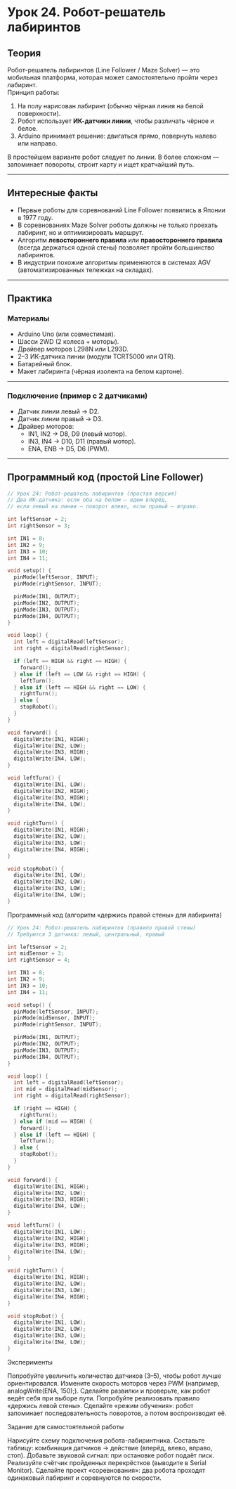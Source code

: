# Урок 24. Робот-решатель лабиринтов

## Теория  

Робот-решатель лабиринтов (Line Follower / Maze Solver) — это мобильная платформа, которая может самостоятельно пройти через лабиринт.  
Принцип работы:  
1. На полу нарисован лабиринт (обычно чёрная линия на белой поверхности).  
2. Робот использует **ИК-датчики линии**, чтобы различать чёрное и белое.  
3. Arduino принимает решение: двигаться прямо, повернуть налево или направо.  

В простейшем варианте робот следует по линии. В более сложном — запоминает повороты, строит карту и ищет кратчайший путь.  

---

## Интересные факты  

- Первые роботы для соревнований Line Follower появились в Японии в 1977 году.  
- В соревнованиях Maze Solver роботы должны не только проехать лабиринт, но и оптимизировать маршрут.  
- Алгоритм **левостороннего правила** или **правостороннего правила** (всегда держаться одной стены) позволяет пройти большинство лабиринтов.  
- В индустрии похожие алгоритмы применяются в системах AGV (автоматизированных тележках на складах).  

---

## Практика  

### Материалы  

- Arduino Uno (или совместимая).  
- Шасси 2WD (2 колеса + моторы).  
- Драйвер моторов L298N или L293D.  
- 2–3 ИК-датчика линии (модули TCRT5000 или QTR).  
- Батарейный блок.  
- Макет лабиринта (чёрная изолента на белом картоне).  

---

### Подключение (пример с 2 датчиками)  

- Датчик линии левый → D2.  
- Датчик линии правый → D3.  
- Драйвер моторов:  
  - IN1, IN2 → D8, D9 (левый мотор).  
  - IN3, IN4 → D10, D11 (правый мотор).  
  - ENA, ENB → D5, D6 (PWM).  

---

## Программный код (простой Line Follower)

```cpp
// Урок 24: Робот-решатель лабиринтов (простая версия)
// Два ИК-датчика: если оба на белом — едем вперёд,
// если левый на линии — поворот влево, если правый — вправо.

int leftSensor = 2;
int rightSensor = 3;

int IN1 = 8;
int IN2 = 9;
int IN3 = 10;
int IN4 = 11;

void setup() {
  pinMode(leftSensor, INPUT);
  pinMode(rightSensor, INPUT);

  pinMode(IN1, OUTPUT);
  pinMode(IN2, OUTPUT);
  pinMode(IN3, OUTPUT);
  pinMode(IN4, OUTPUT);
}

void loop() {
  int left = digitalRead(leftSensor);
  int right = digitalRead(rightSensor);

  if (left == HIGH && right == HIGH) {
    forward();
  } else if (left == LOW && right == HIGH) {
    leftTurn();
  } else if (left == HIGH && right == LOW) {
    rightTurn();
  } else {
    stopRobot();
  }
}

void forward() {
  digitalWrite(IN1, HIGH);
  digitalWrite(IN2, LOW);
  digitalWrite(IN3, HIGH);
  digitalWrite(IN4, LOW);
}

void leftTurn() {
  digitalWrite(IN1, LOW);
  digitalWrite(IN2, HIGH);
  digitalWrite(IN3, HIGH);
  digitalWrite(IN4, LOW);
}

void rightTurn() {
  digitalWrite(IN1, HIGH);
  digitalWrite(IN2, LOW);
  digitalWrite(IN3, LOW);
  digitalWrite(IN4, HIGH);
}

void stopRobot() {
  digitalWrite(IN1, LOW);
  digitalWrite(IN2, LOW);
  digitalWrite(IN3, LOW);
  digitalWrite(IN4, LOW);
}

```

Программный код (алгоритм «держись правой стены» для лабиринта)

```cpp
// Урок 24: Робот-решатель лабиринтов (правило правой стены)
// Требуются 3 датчика: левый, центральный, правый

int leftSensor = 2;
int midSensor = 3;
int rightSensor = 4;

int IN1 = 8;
int IN2 = 9;
int IN3 = 10;
int IN4 = 11;

void setup() {
  pinMode(leftSensor, INPUT);
  pinMode(midSensor, INPUT);
  pinMode(rightSensor, INPUT);

  pinMode(IN1, OUTPUT);
  pinMode(IN2, OUTPUT);
  pinMode(IN3, OUTPUT);
  pinMode(IN4, OUTPUT);
}

void loop() {
  int left = digitalRead(leftSensor);
  int mid = digitalRead(midSensor);
  int right = digitalRead(rightSensor);

  if (right == HIGH) {
    rightTurn();
  } else if (mid == HIGH) {
    forward();
  } else if (left == HIGH) {
    leftTurn();
  } else {
    stopRobot();
  }
}

void forward() {
  digitalWrite(IN1, HIGH);
  digitalWrite(IN2, LOW);
  digitalWrite(IN3, HIGH);
  digitalWrite(IN4, LOW);
}

void leftTurn() {
  digitalWrite(IN1, LOW);
  digitalWrite(IN2, HIGH);
  digitalWrite(IN3, HIGH);
  digitalWrite(IN4, LOW);
}

void rightTurn() {
  digitalWrite(IN1, HIGH);
  digitalWrite(IN2, LOW);
  digitalWrite(IN3, LOW);
  digitalWrite(IN4, HIGH);
}

void stopRobot() {
  digitalWrite(IN1, LOW);
  digitalWrite(IN2, LOW);
  digitalWrite(IN3, LOW);
  digitalWrite(IN4, LOW);
}

```

Эксперименты

Попробуйте увеличить количество датчиков (3–5), чтобы робот лучше ориентировался.
Измените скорость моторов через PWM (например, analogWrite(ENA, 150);).
Сделайте развилки и проверьте, как робот ведёт себя при выборе пути.
Попробуйте реализовать правило «держись левой стены».
Сделайте «режим обучения»: робот запоминает последовательность поворотов, а потом воспроизводит её.

Задание для самостоятельной работы

Нарисуйте схему подключения робота-лабиринтника.
Составьте таблицу: комбинация датчиков → действие (вперёд, влево, вправо, стоп).
Добавьте звуковой сигнал: при остановке робот подаёт писк.
Реализуйте счётчик пройденных перекрёстков (выводите в Serial Monitor).
Сделайте проект «соревнования»: два робота проходят одинаковый лабиринт и соревнуются по скорости.
